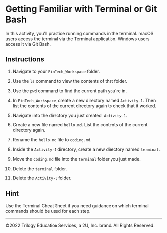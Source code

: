 # Getting Familiar with Terminal or Git Bash

In this activity, you'll practice running commands in the terminal. macOS users access the terminal via the Terminal application. Windows users access it via Git Bash. 

## Instructions

1. Navigate to your `FinTech_Workspace` folder.

2. Use the `ls` command to view the contents of that folder.

3. Use the `pwd` command to find the current path you're in.

4. In `FinTech_Workspace`, create a new directory named `Activity-1`. Then list the contents of the current directory again to check that it worked.

5. Navigate into the directory you just created, `Activity-1`.

6. Create a new file named `hello.md`. List the contents of the current directory again.

7. Rename the `hello.md` file to `coding.md`.

8. Inside the `Activity-1` directory, create a new directory named `terminal`.

9. Move the `coding.md` file into the `terminal` folder you just made.

10. Delete the `terminal` folder.

11. Delete the `Activity-1` folder.

## Hint

Use the Terminal Cheat Sheet if you need guidance on which terminal commands should be used for each step.

---

©2022 Trilogy Education Services, a 2U, Inc. brand. All Rights Reserved.

